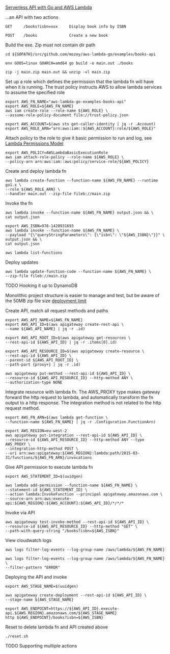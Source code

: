 [Serverless API with Go and AWS Lambda](https://www.alexedwards.net/blog/serverless-api-with-go-and-aws-lambda)

...an API with two actions
    
    GET     /books?isbn=xxx     Display book info by ISBN
    
    POST    /books	            Create a new book
    
    
Build the exe. 
Zip must not contain dir path

    cd ${GOPATH}/src/github.com/mozey/aws-lambda-go/examples/books-api

    env GOOS=linux GOARCH=amd64 go build -o main.out ./books
    
    zip -j main.zip main.out && unzip -vl main.zip
    
    
Set up a role which defines the permission that 
the lambda fn will have when it is running.
The trust policy instructs AWS to allow 
lambda services to assume the specified role

    export AWS_FN_NAME="aws-lambda-go-examples-books-api"
    export AWS_ROLE=${AWS_FN_NAME}
    aws iam create-role --role-name ${AWS_ROLE} \
    --assume-role-policy-document file://trust-policy.json
    
    export AWS_ACCOUNT=$(aws sts get-caller-identity | jq -r .Account)
    export AWS_ROLE_ARN="arn:aws:iam::${AWS_ACCOUNT}:role/${AWS_ROLE}"
    
    
Attach policy to the role to give it basic permission to run and log,
see [Lambda Permissions Model](https://docs.aws.amazon.com/lambda/latest/dg/intro-permission-model.html)

    export AWS_POLICY=AWSLambdaBasicExecutionRole
    aws iam attach-role-policy --role-name ${AWS_ROLE} \
    --policy-arn arn:aws:iam::aws:policy/service-role/${AWS_POLICY}


Create and deploy lambda fn

    aws lambda create-function --function-name ${AWS_FN_NAME} --runtime go1.x \
    --role ${AWS_ROLE_ARN} \
    --handler main.out --zip-file fileb://main.zip
    
    
Invoke the fn
    
    aws lambda invoke --function-name ${AWS_FN_NAME} output.json && \
    cat output.json
    
    export AWS_ISBN=978-1420931693
    aws lambda invoke --function-name ${AWS_FN_NAME} \
    --payload "{\"queryStringParameters\": {\"isbn\": \"${AWS_ISBN}\"}}" \
    output.json && \
    cat output.json
    
    aws lambda list-functions
    
    
Deploy updates

    aws lambda update-function-code --function-name ${AWS_FN_NAME} \
    --zip-file fileb://main.zip
    
    
TODO Hooking it up to DynamoDB

Monolithic project structure is easier to manage and test,
but be aware of the 50MB zip file size 
[deployment limit](https://docs.aws.amazon.com/lambda/latest/dg/limits.html)
    
    
Create API,
match all request methods and paths 

    export AWS_API_NAME=${AWS_FN_NAME}
    export AWS_API_ID=$(aws apigateway create-rest-api \
    --name ${AWS_API_NAME} | jq -r .id)
    
    export AWS_API_ROOT_ID=$(aws apigateway get-resources \
    --rest-api-id ${AWS_API_ID} | jq -r .items[0].id)
    
    export AWS_API_RESOURCE_ID=$(aws apigateway create-resource \
    --rest-api-id ${AWS_API_ID} \
    --parent-id ${AWS_API_ROOT_ID} \
    --path-part {proxy+} | jq -r .id)

    aws apigateway put-method --rest-api-id ${AWS_API_ID} \
    --resource-id ${AWS_API_RESOURCE_ID} --http-method ANY \
    --authorization-type NONE
    
Integrate resource with lambda fn.
The AWS_PROXY type makes gateway forward the http request to lambda,
and automatically transform the fn output to a http response.
The integration method is not related to the http request method.

    export AWS_FN_ARN=$(aws lambda get-function \
    --function-name ${AWS_FN_NAME} | jq -r .Configuration.FunctionArn)
    
    export AWS_REGION=eu-west-2
    aws apigateway put-integration --rest-api-id ${AWS_API_ID} \
    --resource-id ${AWS_API_RESOURCE_ID} --http-method ANY --type AWS_PROXY \
    --integration-http-method POST \
    --uri arn:aws:apigateway:${AWS_REGION}:lambda:path/2015-03-31/functions/${AWS_FN_ARN}/invocations

Give API permission to execute lambda fn

    export AWS_STATEMENT_ID=$(uuidgen)
    
    aws lambda add-permission --function-name ${AWS_FN_NAME} \
    --statement-id ${AWS_STATEMENT_ID} \
    --action lambda:InvokeFunction --principal apigateway.amazonaws.com \
    --source-arn arn:aws:execute-api:${AWS_REGION}:${AWS_ACCOUNT}:${AWS_API_ID}/*/*/*
    
Invoke via API

    aws apigateway test-invoke-method --rest-api-id ${AWS_API_ID} \
    --resource-id ${AWS_API_RESOURCE_ID} --http-method "GET" \
    --path-with-query-string "/books?isbn=${AWS_ISBN}"
    
View cloudwatch logs

    aws logs filter-log-events --log-group-name /aws/lambda/${AWS_FN_NAME}

    aws logs filter-log-events --log-group-name /aws/lambda/${AWS_FN_NAME} \
    --filter-pattern "ERROR"
    
Deploying the API and invoke

    export AWS_STAGE_NAME=$(uuidgen)

    aws apigateway create-deployment --rest-api-id ${AWS_API_ID} \
    --stage-name ${AWS_STAGE_NAME}
    
    export AWS_ENDPOINT=https://${AWS_API_ID}.execute-api.${AWS_REGION}.amazonaws.com/${AWS_STAGE_NAME}
    http ${AWS_ENDPOINT}/books?isbn=${AWS_ISBN}
    
Reset to delete lambda fn and API created above

    ./reset.sh
    
TODO Supporting multiple actions